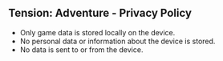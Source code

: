 ## Tension: Adventure - Privacy Policy
* Only game data is stored locally on the device.
* No personal data or information about the device is stored.
* No data is sent to or from the device.